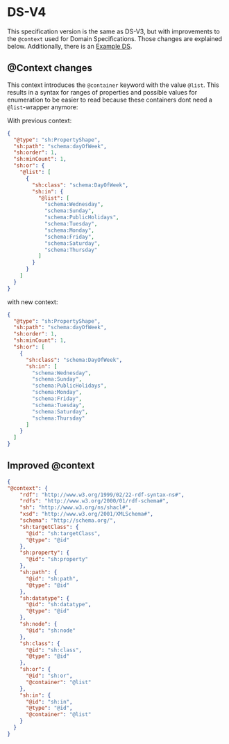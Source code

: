 # DS-V4

This specification version is the same as DS-V3, but with improvements to the `@context` used for Domain Specifications. Those changes are explained below. Additionally, there is an [Example DS](./Examples/DS-Airport.jsonld).

## @Context changes

This context introduces the `@container` keyword with the value `@list`. This results in a syntax for ranges of properties and possible values for enumeration to be easier to read because these containers dont need a `@list`-wrapper anymore:

With previous context:

```json
{
  "@type": "sh:PropertyShape",
  "sh:path": "schema:dayOfWeek",
  "sh:order": 1,
  "sh:minCount": 1,
  "sh:or": {
    "@list": [
      {
        "sh:class": "schema:DayOfWeek",
        "sh:in": {
          "@list": [
            "schema:Wednesday",
            "schema:Sunday",
            "schema:PublicHolidays",
            "schema:Tuesday",
            "schema:Monday",
            "schema:Friday",
            "schema:Saturday",
            "schema:Thursday"
          ]
        }
      }
    ]
  }
}
```

with new context:

```json
{
  "@type": "sh:PropertyShape",
  "sh:path": "schema:dayOfWeek",
  "sh:order": 1,
  "sh:minCount": 1,
  "sh:or": [
    {
      "sh:class": "schema:DayOfWeek",
      "sh:in": [
        "schema:Wednesday",
        "schema:Sunday",
        "schema:PublicHolidays",
        "schema:Monday",
        "schema:Friday",
        "schema:Tuesday",
        "schema:Saturday",
        "schema:Thursday"
      ]
    }
  ]
}
```

## Improved @context

```json
{
"@context": {
    "rdf": "http://www.w3.org/1999/02/22-rdf-syntax-ns#",
    "rdfs": "http://www.w3.org/2000/01/rdf-schema#",
    "sh": "http://www.w3.org/ns/shacl#",
    "xsd": "http://www.w3.org/2001/XMLSchema#",
    "schema": "http://schema.org/",
    "sh:targetClass": {
      "@id": "sh:targetClass",
      "@type": "@id"
    },
    "sh:property": {
      "@id": "sh:property"
    },
    "sh:path": {
      "@id": "sh:path",
      "@type": "@id"
    },
    "sh:datatype": {
      "@id": "sh:datatype",
      "@type": "@id"
    },
    "sh:node": {
      "@id": "sh:node"
    },
    "sh:class": {
      "@id": "sh:class",
      "@type": "@id"
    },
    "sh:or": {
      "@id": "sh:or",
      "@container": "@list"
    },
    "sh:in": {
      "@id": "sh:in",
      "@type": "@id",
      "@container": "@list"
    }
  }
}
```
